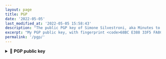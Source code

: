 ```yaml
---
layout: page
title: PGP
date: '2022-05-05'
last_modified_at: '2022-05-05 15:58:43'
description: "The public PGP key of Simone Silvestroni, aka Minutes to Midnight."
excerpt: "My PGP public key, with fingerprint <code>68BC E388 33F5 FA8C 32BD FF66 C48A 504E 8C9C 8F64</code>."
permalink: '/pgp/'
---
```

<details class="mt-3">
  <summary class="fs-4">🔐 <strong>PGP public key</strong></summary>
  <pre>
    -----BEGIN PGP PUBLIC KEY BLOCK-----
    mQINBGJuv3IBEAC376CLE6a4ugMxlPYFQAd3ml3xXximHzNseCpAwb9zXsoRywR5
    eIrTubulbC04KruXdKusTBFBYZcKHBK++EZHK3ezWsIKiiCvzxB0DRZqXAwlGQ/p
    1ea38exQQ1Y/CBENCfGXIjujaXzCBQXrAcKGyi3VzXPVgklE97iLvXCrHsgswCLa
    LHHPWsW5XCtAESrTDzect/NFQ4R78Dy+YGtoUA98umwaY9OOvJvZpiBdi2G8o99T
    uyUitaLG7CF6AAL7CSv0SC20Q2296PQsqDlHr7k49SR2aUHUBkcsn0JCVm02wEw6
    h6XPm19UGskft0IarLNZEMGO+B5hsmafqwduNlD8nRYOS+6ZXY4O7rn1pdjko53e
    OMVqoRT4uWWuWSDIm51KIGg1w/LYBShu+/b4nCyxrfCuSA0xTmaAj7x5WKKaYC8c
    HuyEAICTrW+ohz4mprXvCEHQivZ1jeKdaX8WAJVaoyIGDvdYiVpU8kO6ooYciTrS
    LPn8gyv2ISdCO4ojuP1LHprlfrr2q3pyxNjUhiV1WejlDMwjobYxVZKVrDWj2f9A
    EeeeqZLpimUZxUmmlEoIAUIHm6h4uxDG9ojZNfNSqVNR2ZB+6Z/fvl0kcZ4Ul/Uy
    cTaStwbbBpilrCtryDA4a9eMfXdbp97plYadDRV8Y9ihEEkQlOP2jw4/XwARAQAB
    tDJTaW1vbmUgU2lsdmVzdHJvbmkgPGhlbGxvQG1pbnV0ZXN0b21pZG5pZ2h0LmNv
    LnVrPokCVAQTAQgAPhYhBGi844gz9fqMMr3/ZsSKUE6MnI9kBQJibr9yAhsDBQkS
    z/bOBQsJCAcCBhUKCQgLAgQWAgMBAh4BAheAAAoJEMSKUE6MnI9kQJQQAIKkragM
    cRCyTqPRvTlWm9p/MeeGdQLp6uQgxh2OFbuu+tsY7StAF/GkjL3Hjce4xGPI1ltj
    jRcudrc8gxPVBSlrCVizQGgwTXxwT/bYRHsYrJ2sxXqKwQ0LtF9TSJI9vmiiPXKc
    8V9WhuHed18IcKwvHk3MDDqbiiaQgJk8Q/axAlv0HL/JxOMSLiUzKyLms5UuqODT
    vqJpGx2qtZ4De4RbCcyzzC2413vl0UziMgF261YepwgF4HTTTX/H6B7vn/h3M8mJ
    O0MKuxKbmM2MSsOiJN/G/t8elSEBNgO5DsSAdnEOILfb9kziw84IVqPqyaz54xED
    5Ltxoaj9BpkxA3X7qK5ml9L9TpuzTInFaS4vqui8mHc1+gexBrHz4TJkfrd5NyHk
    HGP47cxahHJlWVsMYOmtrMkRM0HS4hQ4mJiKfhFQ/qDjJzLPd9f7UWKuI0Uqgg1H
    io+Gm/lrxrpbKCSPgn6qLrabN4ODOGSfknYcBUv7adnef0A+ha470GsO/mCqxS53
    k2d7i6hRtlZBREiVMF7CjOW/bRi38GJcQ/C9NptlcfgQBdL7Z4ptubW5IJoAZ32L
    8Xk6kkCroOn4EI7rCZEWLjMUZHBFdjqha9iVZpeJYIbh+2u3QeE7m62GVY4EskQG
    0bxNDqvQERcUB8K2mGQQ3hqXsMCTnJe2rM0guQINBGJuv3IBEADTK0Go8bu+yEZ0
    SioLLbWcczsFNeZ1SERXQH/l0cYHrgLfzb1cL/z7BMjajpzsY2O7l0+ts/dCwF81
    MOVnM25EupQ2J/YIGgfK6WYj6xGb/rJbQ7A5XvrCdJ5kxJeznO0u981piQU4JTNH
    mG0djnDHKe5+CHDsZkOmE+QOiF0xKUPdtnuhSSvE5McTZiPqTBvupPr8mpHdx74t
    dj6LemnXQ0t7QCQnsTbk/dh9GJyymVWylQUzAoWMPBQmj4uqeU5VpkgGOibbuKN6
    6J2MMsniaO/nh0M7zM2xXtSs6u5dpy+9Y+AHhafgktp4T8L0ah4rGvMdlIl0UbOw
    LGwJ5ZwUHMZ5bCi4m3nEzBtHxJlEUwW8h0BjQ4bFckzEeU3K0OjWXKZPigvPH5vR
    I5BDsu66PbbajEGDufsgChC/pWztQ+OwAVphL97IK0akSNwB98B/QAINNn3DH5GQ
    gwfASkwsPu3W3MgHTE3chGetSLe7+9mKI+l5GqJruqmCsmIXb2dMcWQmWAH7hXTz
    Bg5KxgaNpwXs5/r/smleTu9kPV4WtVb8h1TShqXmQkBlZO0PB7mS7DAB0/oaeLHL
    +GG71WiltnIX81RPietYvmKukZ1i5Pqovb90v4t6AOvNZO0g92dbGwDRJUw6RLHJ
    Gh6nPw1EC9h6VCVZtuWiaqa06iVCiQARAQABiQI8BBgBCAAmFiEEaLzjiDP1+owy
    vf9mxIpQToycj2QFAmJuv3ICGwwFCRLP9s4ACgkQxIpQToycj2Tt3g//b9EBqrfe
    aTQH+kni0FpnXzn9JY+gmsD+KZlP5Yf12+hHjppJWckWBlifKPadZEdf6xRf8Vvl
    ABGGDlk73Y0dzc3PL9Rin00V8wKtIDH99QEdSfn0glAwxogDyRHxITfuV8tGE+JB
    3sthud+vLkV9q2uQVpnFO2LoqnvuEXn48A2+2Ir5uyzzp4AiREgK1oe8hI9ipc1r
    qE7W6vsZeNsZ1YXozGljTdfAyI24eERGqDXVrEfofrecRb6GVixyZ1drPlQYPYT/
    jlnz6l5aBs29ubja9S6JXNpItw0ATeHcraQYfr0nuoFOrTO09Se+24RvwHqyPKt/
    WHGX0UsTsndIznMDLHVjhVDlaHh9Aim/fPzIq33UHEMuuoBEWHxGKIbQcYy7lhw1
    5AWoWlMfRx47F4hP3qk9dF/lMvsYoZin6vPJtp59ri5Vu1//wWSTMXHnDo6lKJt1
    YGNf+MMDXJxrYZTOTqEntlaM8rBcGZlPsF2M9YDcUAiqLeCbSHy3K/JESW5Ixlql
    b0vBI7SdDrFH4G9sQNi9W4ZVH9du9JOSqh6jJOADzrxWWIiRCe5FFyDwTm0PD1Ak
    E6ub3+Fph2pOSxKO79NiKJO/4rvQxE98iIdUUUSW+1HmPvKNwwIxNM9e4gkMcSpB
    AVY7v74beo5odCxlroTRCGra/GLnDI+/IjM=
    =5XtG
    -----END PGP PUBLIC KEY BLOCK-----
  </pre>
</details>